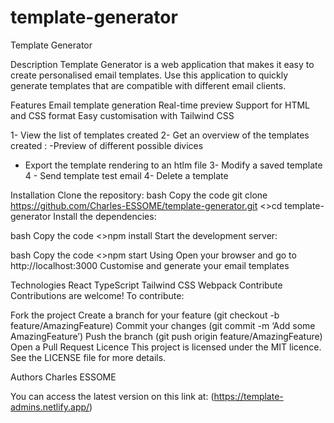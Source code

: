 # template-generator
Template Generator

Description
Template Generator is a web application that makes it easy to create personalised email templates. Use this application to quickly generate templates that are compatible with different email clients.

Features
  Email template generation
  Real-time preview
  Support for HTML and CSS format
  Easy customisation with Tailwind CSS

  1- View the list of templates created
2- Get an overview of the templates created : 
  -Preview of different possible divices
  - Export the template rendering to an htlm file
3- Modify a saved template
4 - Send template test email
4- Delete a template
  
Installation
  Clone the repository:
  bash
    Copy the code
    git clone https://github.com/Charles-ESSOME/template-generator.git
    <>cd template-generator
    Install the dependencies:

  bash
    Copy the code
    <>npm install
    Start the development server:

  bash
    Copy the code
    <>npm start
    Using
    Open your browser and go to http://localhost:3000
    Customise and generate your email templates

Technologies
  React
  TypeScript
  Tailwind CSS
  Webpack
  Contribute
  Contributions are welcome! To contribute:

Fork the project
  Create a branch for your feature (git checkout -b feature/AmazingFeature)
  Commit your changes (git commit -m ‘Add some AmazingFeature’)
  Push the branch (git push origin feature/AmazingFeature)
  Open a Pull Request
  Licence
  This project is licensed under the MIT licence. See the LICENSE file for more details.

Authors
Charles ESSOME

You can access the latest version on this link at: (https://template-admins.netlify.app/)